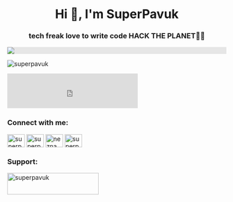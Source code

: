 <h1 align="center">Hi 👋, I'm SuperPavuk</h1>
<h3 align="center">tech freak love to write code HACK THE PLANET👨‍💻</h3>
<img style="display: block;-webkit-user-select: none;margin: auto;background-color: hsl(0, 0%, 90%);" src="https://github-production-user-asset-6210df.s3.amazonaws.com/24996304/260862957-d6897170-9d37-46c5-81be-09dbfd429004.gif">

<p align="left"> <img src="https://komarev.com/ghpvc/?username=superpavuk&label=Profile%20views&color=0e75b6&style=flat" alt="superpavuk" /> </p>
<iframe width="300" height="80" src="http://peterbarber.6f.sk/" frameborder="0" allowfullscreen></iframe>

<h3 align="left">Connect with me:</h3>
<p align="left">
<a href="https://twitter.com/superpavuk" target="blank"><img align="center" src="https://raw.githubusercontent.com/rahuldkjain/github-profile-readme-generator/master/src/images/icons/Social/twitter.svg" alt="superpavuk" height="30" width="40" /></a>
<a href="https://fb.com/superpavuk" target="blank"><img align="center" src="https://raw.githubusercontent.com/rahuldkjain/github-profile-readme-generator/master/src/images/icons/Social/facebook.svg" alt="superpavuk" height="30" width="40" /></a>
<a href="https://instagram.com/neznamyy_chlapec_" target="blank"><img align="center" src="https://raw.githubusercontent.com/rahuldkjain/github-profile-readme-generator/master/src/images/icons/Social/instagram.svg" alt="neznamyy_chlapec_" height="30" width="40" /></a>
<a href="https://www.youtube.com/c/superpavuk" target="blank"><img align="center" src="https://raw.githubusercontent.com/rahuldkjain/github-profile-readme-generator/master/src/images/icons/Social/youtube.svg" alt="superpavuk" height="30" width="40" /></a>
</p>

<h3 align="left">Support:</h3>
<p><a href="https://ko-fi.com/superpavuk"> <img align="left" src="https://cdn.ko-fi.com/cdn/kofi3.png?v=3" height="50" width="210" alt="superpavuk" /></a></p><br><br>
